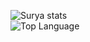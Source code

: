![Surya stats](https://github-readme-stats.vercel.app/api?username=sptisurya&show_icons=true&theme=cobalt)
<br>![Top Language](https://github-readme-stats.vercel.app/api/top-langs/?username=sptisurya&layout=compact&theme=cobalt)

